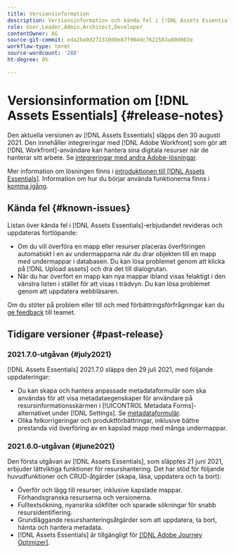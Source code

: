 ```yaml
---
title: Versionsinformation
description: Versionsinformation och kända fel i [!DNL Assets Essentials]
role: User,Leader,Admin,Architect,Developer
contentOwner: AG
source-git-commit: eda2ba0d271310d0e87f904dc7622583a80d002e
workflow-type: tm+mt
source-wordcount: '288'
ht-degree: 0%

---
```



# Versionsinformation om [!DNL Assets Essentials] {#release-notes}

Den aktuella versionen av [!DNL Assets Essentials] släpps den 30 augusti 2021. Den innehåller integreringar med [!DNL Adobe Workfront] som gör att [!DNL Workfront]-användare kan hantera sina digitala resurser när de hanterar sitt arbete. Se [integreringar med andra Adobe-lösningar](/help/integration.md).

Mer information om lösningen finns i [introduktionen till [!DNL Assets Essentials]](introduction.md). Information om hur du börjar använda funktionerna finns i [komma igång](/help/get-started.md).

## Kända fel {#known-issues}

Listan över kända fel i [!DNL Assets Essentials]-erbjudandet revideras och uppdateras fortlöpande:

* Om du vill överföra en mapp eller resurser placeras överföringen automatiskt i en av undermapparna när du drar objekten till en mapp med undermappar i databasen. Du kan lösa problemet genom att klicka på [!DNL Upload assets] och dra det till dialogrutan. <!-- CQ-4327753 -->
* När du har överfört en mapp kan nya mappar ibland visas felaktigt i den vänstra listen i stället för att visas i trädvyn. Du kan lösa problemet genom att uppdatera webbläsaren. <!-- CQ-4323534 -->

<!--
* Use assets that do not have whitespace in the file names. The replies to comments do not work for such assets.
-->

Om du stöter på problem eller till och med förbättringsförfrågningar kan du [ge feedback](#provide-feedback) till teamet.

## Tidigare versioner {#past-release}

### 2021.7.0-utgåvan {#july2021}

[!DNL Assets Essentials] 2021.7.0 släpps den 29 juli 2021, med följande uppdateringar:

* Du kan skapa och hantera anpassade metadataformulär som ska användas för att visa metadataegenskaper för användare på resursinformationsskärmen i [!UICONTROL Metadata Forms]-alternativet under [!DNL Settings]. Se [metadataformulär](metadata.md#metadata-forms).
* Olika felkorrigeringar och produktförbättringar, inklusive bättre prestanda vid överföring av en kapslad mapp med många undermappar.

### 2021.6.0-utgåvan {#june2021}

Den första utgåvan av [!DNL Assets Essentials], som släpptes 21 juni 2021, erbjuder lättviktiga funktioner för resurshantering. Det har stöd för följande huvudfunktioner och CRUD-åtgärder (skapa, läsa, uppdatera och ta bort):

* Överför och lägg till resurser, inklusive kapslade mappar. Förhandsgranska resurserna och versionerna.
* Fulltextsökning, nyansrika sökfilter och sparade sökningar för snabb resursidentifiering.
* Grundläggande resurshanteringsåtgärder som att uppdatera, ta bort, hämta och hantera metadata.
* [!DNL Assets Essentials] är tillgängligt för  [[!DNL Adobe Journey Optimizer]](https://experienceleague.adobe.com/docs/journey-optimizer/using/create-messages/assets-essentials.html).
